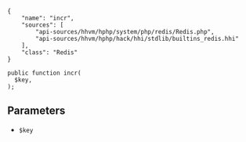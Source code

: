 ``` yamlmeta
{
    "name": "incr",
    "sources": [
        "api-sources/hhvm/hphp/system/php/redis/Redis.php",
        "api-sources/hhvm/hphp/hack/hhi/stdlib/builtins_redis.hhi"
    ],
    "class": "Redis"
}
```




``` Hack
public function incr(
  $key,
);
```




## Parameters




+ ` $key `
<!-- HHAPIDOC -->
